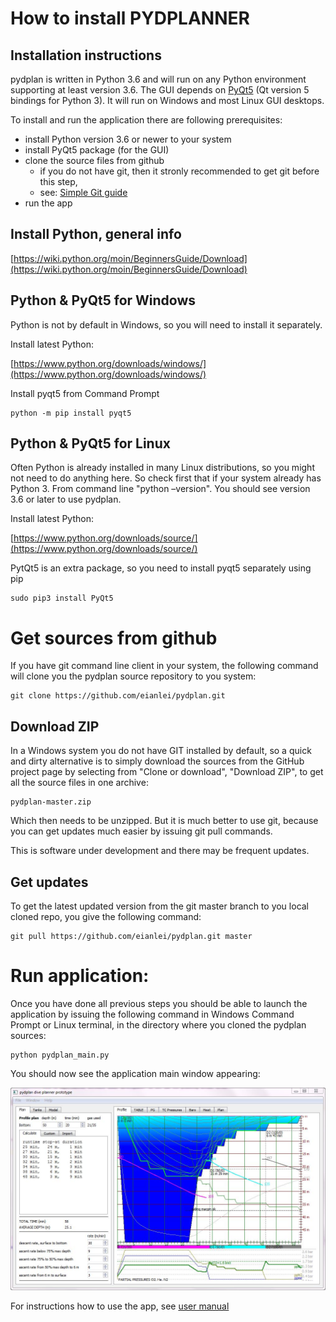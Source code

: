 # How to install PYDPLANNER



## Installation instructions

pydplan is written in Python 3.6 and will run on any Python environment supporting at least version 3.6. The GUI depends on [PyQt5](https://pypi.python.org/pypi/PyQt5) (Qt version 5 bindings for Python 3). It will run on Windows and most Linux GUI desktops.

To install and run the application there are following prerequisites:

- install Python version 3.6 or newer to your system
- install PyQt5 package (for the GUI)
- clone the source files from github
  - if you do not have git, then it stronly recommended to get git before this step,
  - see: [Simple Git guide](http://rogerdudler.github.io/git-guide/)
- run the app

## Install Python, general info

[https://wiki.python.org/moin/BeginnersGuide/Download](https://wiki.python.org/moin/BeginnersGuide/Download)

## Python &amp; PyQt5 for Windows

Python is not by default in Windows, so you will need to install it separately.

Install latest Python:

[https://www.python.org/downloads/windows/](https://www.python.org/downloads/windows/)

Install pyqt5 from Command Prompt
```
python -m pip install pyqt5
```

## Python &amp; PyQt5 for Linux

Often Python is already installed in many Linux distributions, so you might not need to do anything here. So check first that if your system already has Python 3. From command line &quot;python –version&quot;. You should see version 3.6 or later to use pydplan.

Install latest Python:

[https://www.python.org/downloads/source/](https://www.python.org/downloads/source/)

PytQt5 is an extra package, so you need to install pyqt5 separately using pip
```
sudo pip3 install PyQt5
```
# Get sources from github

If you have git command line client in your system, the following command will clone you the pydplan source repository to you system:
```
git clone https://github.com/eianlei/pydplan.git
```
## Download ZIP

In a Windows system you do not have GIT installed by default, so a quick and dirty alternative is to simply download the sources from the GitHub project page by selecting from &quot;Clone or download&quot;, &quot;Download ZIP&quot;, to get all the source files in one archive:

    pydplan-master.zip

Which then needs to be unzipped.
But it is much better to use git, because you can get updates much easier by issuing git pull commands.

This is software under development and there may be frequent updates.

## Get updates
To get the latest updated version from the git master branch to you local cloned repo, you give the following command:
```
git pull https://github.com/eianlei/pydplan.git master
```

# Run application:

Once you have done all previous steps you should be able to launch the application by issuing the following command in Windows Command Prompt or Linux terminal, in the directory where you cloned the pydplan sources:
```
python pydplan_main.py
```
You should now see the application main window appearing:

![mainwin-shorturl](pyd_mainscreen.JPG)

For instructions how to use the app, see
[user manual](user_manual.md)
